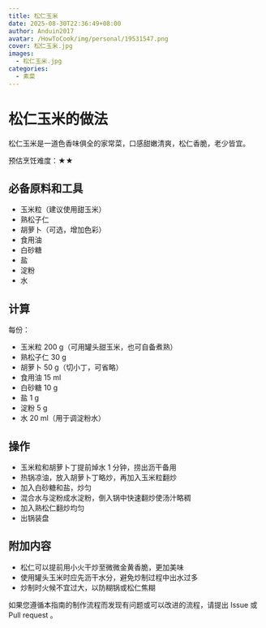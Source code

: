 ```yaml
---
title: 松仁玉米
date: 2025-08-30T22:36:49+08:00
author: Anduin2017
avatar: /HowToCook/img/personal/19531547.png
cover: 松仁玉米.jpg
images:
  - 松仁玉米.jpg
categories:
  - 素菜
---
```


# 松仁玉米的做法

松仁玉米是一道色香味俱全的家常菜，口感甜嫩清爽，松仁香脆，老少皆宜。

预估烹饪难度：★★

## 必备原料和工具

* 玉米粒（建议使用甜玉米）
* 熟松子仁
* 胡萝卜（可选，增加色彩）
* 食用油
* 白砂糖
* 盐
* 淀粉
* 水

## 计算

每份：

* 玉米粒 200 g（可用罐头甜玉米，也可自备煮熟）
* 熟松子仁 30 g
* 胡萝卜 50 g（切小丁，可省略）
* 食用油 15 ml
* 白砂糖 10 g
* 盐 1 g
* 淀粉 5 g
* 水 20 ml（用于调淀粉水）

## 操作

* 玉米粒和胡萝卜丁提前焯水 1 分钟，捞出沥干备用
* 热锅凉油，放入胡萝卜丁略炒，再加入玉米粒翻炒
* 加入白砂糖和盐，炒匀
* 混合水与淀粉成水淀粉，倒入锅中快速翻炒使汤汁略稠
* 加入熟松仁翻炒均匀
* 出锅装盘

## 附加内容

* 松仁可以提前用小火干炒至微微金黄香脆，更加美味
* 使用罐头玉米时应先沥干水分，避免炒制过程中出水过多
* 炒制时火候不宜过大，以防糊锅或松仁焦糊

如果您遵循本指南的制作流程而发现有问题或可以改进的流程，请提出 Issue 或 Pull request 。
